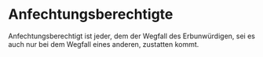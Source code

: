 # Anfechtungsberechtigte

Anfechtungsberechtigt ist jeder, dem der Wegfall des Erbunwürdigen, sei es auch nur bei dem Wegfall eines anderen, zustatten kommt.